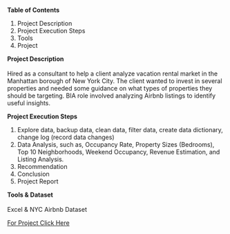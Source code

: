 **Table of Contents**
1. Project Description
2. Project Execution Steps 
3. Tools
4. Project

**Project Description**<br>
<br>
Hired as a consultant to help a client analyze vacation rental market in the Manhattan borough of New York City. The client wanted to invest in several properties and needed some guidance on what types of properties they should be targeting. BIA role involved analyzing Airbnb listings to identify useful insights.

**Project Execution Steps**
1. Explore data, backup data, clean data, filter data, create data dictionary, change log (record data changes)
2. Data Analysis, such as, Occupancy Rate, Property Sizes (Bedrooms), Top 10 Neighborhoods, Weekend Occupancy, Revenue Estimation, and Listing Analysis. 
3. Recommendation
4. Conclusion 
5. Project Report

**Tools & Dataset**<br>
<br>
Excel & NYC Airbnb Dataset

[For Project Click Here](https://docs.google.com/spreadsheets/d/1Hedu7B8GprzZouwpvAWzs8k3vy-ZtS8T0XIQ2B0tTzQ/edit?gid=679106591#gid=679106591)
